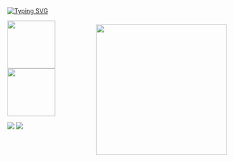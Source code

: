 <img style="margin-top: 40px;" align="right" width="300px" src="https://64.media.tumblr.com/be7b6303d867b69fb8655be8d671060a/9c127732feb10266-c5/s640x960/a1543e59ca02550c5220ea61a56be8fa5bc7da7b.gif">
<a href="https://git.io/typing-svg"><img src="https://readme-typing-svg.demolab.com?font=Fira+Code&pause=1000&color=FFF&width=435&lines=hello!!!!+this+is+ligia+akemi+%3A)" alt="Typing SVG" /></a>
<br>

<img height="110px" src="https://github-readme-stats.vercel.app/api/top-langs/?username=limiyama&layout=compact&langs_count=8&theme=prussian&hide_border=true"/> <img height="110px" src="https://github-readme-stats.vercel.app/api?username=limiyama&theme=prussian&hide_border=true&include_all_commits=false"/>

[![](https://img.shields.io/badge/linkedin-116299)](http://linkedin.com/in/limiyama)
[![](https://img.shields.io/badge/lattes-4d9bd0)](http://lattes.cnpq.br/8085124701759641)

